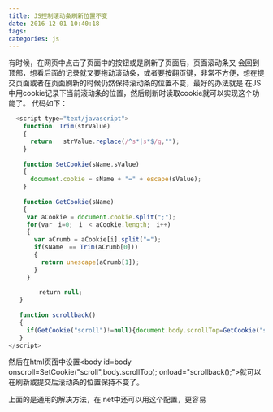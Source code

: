 ```yaml
---
title: JS控制滚动条刷新位置不变
date: 2016-12-01 10:40:18
tags:
categories: js
---
```

有时候，在网页中点击了页面中的按钮或是刷新了页面后，页面滚动条又 会回到顶部，想看后面的记录就又要拖动滚动条，或者要按翻页键，非常不方便，想在提交页面或者在页面刷新的时候仍然保持滚动条的位置不变，最好的办法就是 在JS中用cookie记录下当前滚动条的位置，然后刷新时读取cookie就可以实现这个功能了。
代码如下：
```js
  <script type="text/javascript">
    function  Trim(strValue)     
    {     
      return   strValue.replace(/^s*|s*$/g,"");     
    }
    
    function SetCookie(sName,sValue)     
    {     
      document.cookie = sName + "=" + escape(sValue);     
    }   
    
    function GetCookie(sName)     
    {     
     var aCookie = document.cookie.split(";");     
     for(var　i=0;　i　< aCookie.length;　i++)     
     {     
       var aCrumb = aCookie[i].split("=");     
       if(sName　== Trim(aCrumb[0]))     
       {     
         return unescape(aCrumb[1]);     
       }     
     }     
     
     　　return null;     
   } 
   
   function scrollback()     
   {     
     if(GetCookie("scroll")!=null){document.body.scrollTop=GetCookie("scroll")}     
   }     
</script>
```
然后在html页面中设置<body id=body   onscroll=SetCookie("scroll",body.scrollTop);   onload="scrollback();">就可以在刷新或提交后滚动条的位置保持不变了。

上面的是通用的解决方法，在.net中还可以用<pages maintainScrollPositionOnPostBack="true">这个配置，更容易
